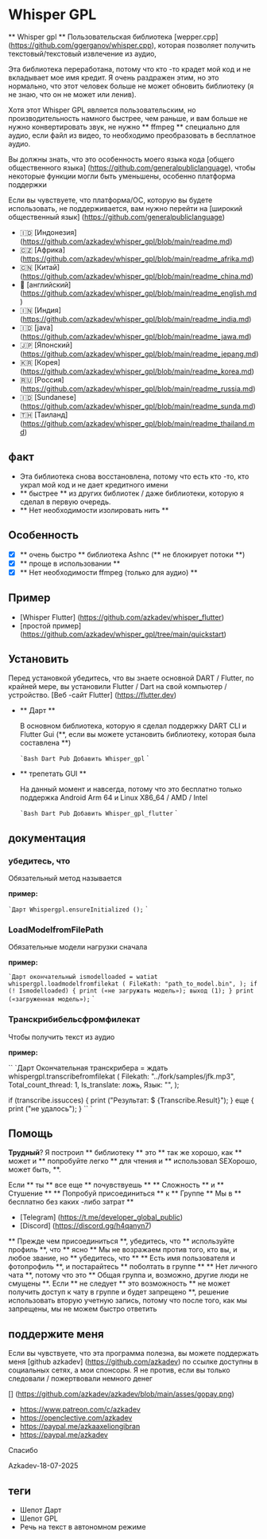 # Whisper GPL 

** Whisper gpl ** Пользовательская библиотека [wepper.cpp] (https://github.com/ggerganov/whisper.cpp), которая позволяет получить текстовый/текстовый извлечение из аудио,

Эта библиотека переработана, потому что кто -то крадет мой код и не вкладывает мое имя кредит. Я очень раздражен этим, но это нормально, что этот человек больше не может обновить библиотеку (я не знаю, что он не может или ленив).

Хотя этот Whisper GPL является пользовательским, но производительность намного быстрее, чем раньше, и вам больше не нужно конвертировать звук, не нужно ** ffmpeg ** специально для аудио, если файл из видео, то необходимо преобразовать в бесплатное аудио.

Вы должны знать, что это особенность моего языка кода [общего общественного языка] (https://github.com/generalpubliclanguage), чтобы некоторые функции могли быть уменьшены, особенно платформа поддержки

Если вы чувствуете, что платформа/ОС, которую вы будете использовать, не поддерживается, вам нужно перейти на [широкий общественный язык] (https://github.com/generalpubliclanguage)

- 🇮🇩 [Индонезия] (https://github.com/azkadev/whisper_gpl/blob/main/readme.md)
- 🇨🇿 [Африка] (https://github.com/azkadev/whisper_gpl/blob/main/readme_afrika.md)
- 🇨🇳 [Китай] (https://github.com/azkadev/whisper_gpl/blob/main/readme_china.md)
- 🏴󠁧󠁢󠁥󠁮󠁧󠁿 [английский] (https://github.com/azkadev/whisper_gpl/blob/main/readme_english.md)
- 🇮🇳 [Индия] (https://github.com/azkadev/whisper_gpl/blob/main/readme_india.md)
- 🇮🇩 [java] (https://github.com/azkadev/whisper_gpl/blob/main/readme_jawa.md)
- 🇯🇵 [Японский] (https://github.com/azkadev/whisper_gpl/blob/main/readme_jepang.md)
- 🇰🇷 [Корея] (https://github.com/azkadev/whisper_gpl/blob/main/readme_korea.md)
- 🇷🇺 [Россия] (https://github.com/azkadev/whisper_gpl/blob/main/readme_russia.md)
- 🇮🇩 [Sundanese] (https://github.com/azkadev/whisper_gpl/blob/main/readme_sunda.md)
- 🇹🇭 [Таиланд] (https://github.com/azkadev/whisper_gpl/blob/main/readme_thailand.md)

## факт

- Эта библиотека снова восстановлена, потому что есть кто -то, кто украл мой код и не дает кредитного имени
- ** быстрее ** из других библиотек / даже библиотеки, которую я сделал в первую очередь.
- ** Нет необходимости изолировать нить **

## Особенность

- [x] ** очень быстро ** библиотека Ashnc (** не блокирует потоки **)
- [x] ** проще в использовании **
- [x] ** Нет необходимости ffmpeg (только для аудио) **

## Пример

- [Whisper Flutter] (https://github.com/azkadev/whisper_flutter)
- [простой пример] (https://github.com/azkadev/whisper_gpl/tree/main/quickstart)

## Установить

Перед установкой убедитесь, что вы знаете основной DART / Flutter, по крайней мере, вы установили Flutter / Dart на свой компьютер / устройство. [Веб -сайт Flutter] (https://flutter.dev)

- ** Дарт **
  
  В основном библиотека, которую я сделал поддержку DART CLI и Flutter Gui (**, если вы можете установить библиотеку, которая была составлена **)

  `` `Bash
  Dart Pub Добавить Whisper_gpl
  `` `

- ** трепетать GUI **
  
  На данный момент и навсегда, потому что это бесплатно только поддержка Android Arm 64 и Linux X86_64 / AMD / Intel

  `` `Bash
  Dart Pub Добавить Whisper_gpl_flutter
  `` `

## документация

### убедитесь, что

Обязательный метод называется

**пример:**

`` `Дарт
  Whispergpl.ensureInitialized ();
`` `


### LoadModelfromFilePath

Обязательные модели нагрузки сначала

**пример:**

`` `Дарт
  окончательный ismodelloaded = watiat whispergpl.loadmodelfromfilekat (
    FileKath: "path_to_model.bin",
  );
  if (! Ismodelloaded) {
    print («не загружать модель»);
    выход (1);
  }
  print («загруженная модель»);
`` `

### Транскрибибельсфромфилекат

Чтобы получить текст из аудио

**пример:**

`` `Дарт
  Окончательная транскрибера = ждать whispergpl.transcribefromfilekat (
    Filekath: "../fork/samples/jfk.mp3",
    Total_count_thread: 1,
    Is_translate: ложь,
    Язык: "",
  );
  
  if (transcribe.issucces) {
    print ("Результат: $ {Transcribe.Result}");
  } еще {
    print ("не удалось");
  }
`` `


## Помощь

**Трудный**? Я построил ** библиотеку ** это ** так же хорошо, как ** может и ** попробуйте легко ** для чтения и ** использовал SEХорошо, может быть, **. 

Если ** ты ** все еще ** почувствуешь ** ** Сложность ** и ** Стушение ** ** Попробуй присоединиться ** к ** Группе ** Мы в ** бесплатно без каких -либо затрат **

- [Telegram] (https://t.me/developer_global_public)
- [Discord] (https://discord.gg/h4qanyn7)

** Прежде чем присоединиться **, убедитесь, что ** используйте профиль **, что ** ясно ** Мы не возражаем против того, кто вы, и любое звание, но ** убедитесь, что ** ** Есть имя пользователя и фотопрофиль **, и постарайтесь ** поболтать в группе ** ** Нет личного чата **, потому что это ** Общая группа и, возможно, другие люди не смущены **. Если ** не следует ** это возможность ** не может получить доступ к чату в группе и будет запрещено **, решение использовать вторую учетную запись, потому что после того, как мы запрещены, мы не можем быстро ответить

## поддержите меня

Если вы чувствуете, что эта программа полезна, вы можете поддержать меня [github azkadev] (https://github.com/azkadev) по ссылке доступны в социальных сетях, а мои спонсоры. Я не против, если вы только следовали / пожертвовали немного денег

[] (https://github.com/azkadev/azkadev/blob/main/asses/gopay.png)

- https://www.patreon.com/c/azkadev
- https://openclective.com/azkadev
- https://paypal.me/azkaaxeliongibran
- https://paypal.me/azkadev

Спасибо

Azkadev-18-07-2025

## теги

- Шепот Дарт
- Шепот GPL 
- Речь на текст в автономном режиме